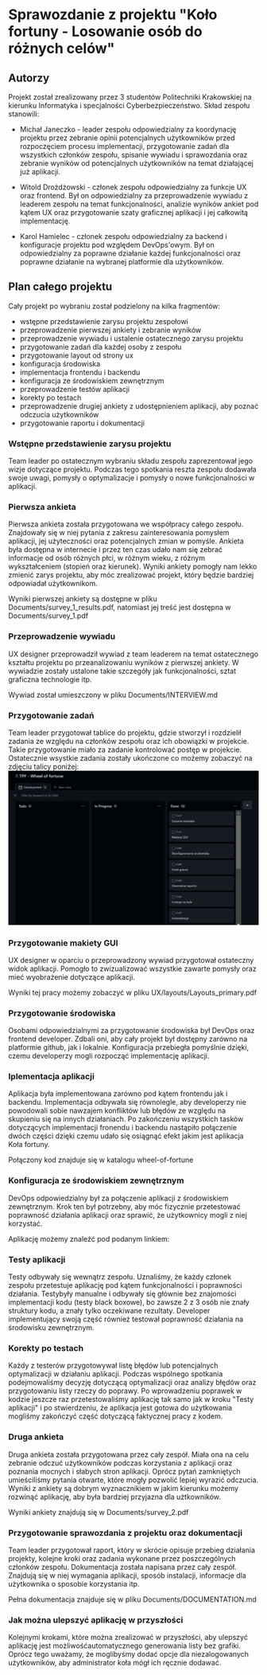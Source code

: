 # Sprawozdanie z projektu "Koło fortuny - Losowanie osób do różnych celów"


## Autorzy 
Projekt został zrealizowany przez 3 studentów Politechniki Krakowskiej na kierunku Informatyka i specjalności Cyberbezpieczeństwo. Skład zespołu stanowili:
- Michał Janeczko - leader zespołu odpowiedzialny za koordynację projektu przez zebranie opinii potencjalnych użytkowników przed rozpoczęciem procesu implementacji, przygotowanie zadań dla wszystkich członków zespołu, spisanie wywiadu i sprawozdania oraz zebranie wyników od potencjalnych użytkowników na temat działającej już aplikacji.

- Witold Drożdżowski - członek zespołu odpowiedzialny za funkcje UX oraz frontend. Był on odpowiedzialny za przeprowadzenie wywiadu z leaderem zespołu na temat funkcjonalności, analizie wyników ankiet pod kątem UX oraz przygotowanie szaty graficznej aplikacji i jej całkowitą implementację.

- Karol Hamielec - członek zespołu odpowiedzialny za backend i konfiguracje projektu pod względem DevOps'owym. Był on odpowiedzialny za poprawne działanie każdej funkcjonalności oraz poprawne działanie na wybranej platformie dla użytkowników.

## Plan całego projektu
Cały projekt po wybraniu został podzielony na kilka fragmentów:
* wstępne przedstawienie zarysu projektu zespołowi
* przeprowadzenie pierwszej ankiety i zebranie wyników
* przeprowadzenie wywiadu i ustalenie ostatecznego zarysu projektu
* przygotowanie zadań dla każdej osoby z zespołu
* przygotowanie layout od strony ux
* konfiguracja środowiska
* implementacja frontendu i backendu
* konfiguracja ze środowiskiem zewnętrznym
* przeprowadzenie testów aplikacji
* korekty po testach
* przeprowadzenie drugiej ankiety z udostępnieniem aplikacji, aby poznać odczucia użytkowników
* przygotowanie raportu i dokumentacji

### Wstępne przedstawienie zarysu projektu
Team leader po ostatecznym wybraniu składu zespołu zaprezentował jego wizje dotyczące projektu. Podczas tego spotkania reszta zespołu dodawała swoje uwagi, pomysły o optymalizacje i pomysły o nowe funkcjonalności w aplikacji.

### Pierwsza ankieta 
Pierwsza ankieta została przygotowana we współpracy całego zespołu. Znajdowały się w niej pytania z zakresu zainteresowania pomysłem aplikacji, jej użyteczności oraz potencjalnych zmian w pomyśle. Ankieta była dostępna w internecie i przez ten czas udało nam się zebrać informacje od osób różnych płci, w różnym wieku, z różnym wykształceniem (stopień oraz kierunek). Wyniki ankiety pomogły nam lekko zmienić zarys projektu, aby móc zrealizować projekt, który będzie bardziej odpowiadał użytkownikom.

Wyniki pierwszej ankiety są dostępne w pliku Documents/survey_1_results.pdf, natomiast jej treść jest dostępna w Documents/survey_1.pdf

### Przeprowadzenie wywiadu
UX designer przeprowadził wywiad z team leaderem na temat ostatecznego kształtu projektu po przeanalizowaniu wyników z pierwszej ankiety. W wywiadzie zostały ustalone takie szczegóły jak funkcjonalności, sztat graficzna technologie itp.

Wywiad został umieszczony w pliku Documents/INTERVIEW.md

### Przygotowanie zadań 
Team leader przygotował tablice do projektu, gdzie stworzył i rozdzielił zadania ze względu na członków zespołu oraz ich obowiązki w projekcie. Takie przygotowanie miało za zadanie kontrolować postęp w projekcie. Ostatecznie wsystkie zadania zostały ukończone co możemy zobaczyć na zdjęciu talicy poniżej:
![plot](tasks.png)

### Przygotowanie makiety GUI
UX designer w oparciu o przeprowadzony wywiad przygotował ostateczny widok aplikacji. Pomogło to zwizualizować wszystkie zawarte pomysły oraz mieć wyobrażenie dotyczące aplikacji.

Wyniki tej pracy możemy zobaczyć w pliku UX/layouts/Layouts_primary.pdf

### Przygotowanie środowiska
Osobami odpowiedzialnymi za przygotowanie środowiska był DevOps oraz frontend developer. Zdbali oni, aby cały projekt był dostępny zarówno na platformie github, jak i lokalnie. Konfiguracja przebiegła pomyślnie dzięki, czemu developerzy mogli rozpocząć implementację aplikacji.

### Iplementacja aplikacji 
Aplikacja była implementowana zarówno pod kątem frontendu jak i backendu. Implementacja odbywała się równolegle, aby developerzy nie powodowali sobie nawzajem konfliktów lub błędów ze względu na skupieniu się na innych działaniach. Po zakończeniu wszystkich tasków dotyczących implementacji fronendu i backendu nastąpiło połączenie dwóch części dzięki czemu udało się osiągnąć efekt jakim jest aplikacja Koła fortuny. 

Połączony kod znajduje się w katalogu wheel-of-fortune

### Konfiguracja ze środowiskiem zewnętrznym
DevOps odpowiedzialny był za połączenie aplikacji z środowiskiem zewnętrznym. Krok ten był potrzebny, aby móc fizycznie przetestować poprawność działania aplikacji oraz sprawić, że użytkownicy mogli z niej korzystać. 

Aplikację możemy znaleźć pod podanym linkiem: 

### Testy aplikacji
Testy odbywały się wewnątrz zespołu. Uznaliśmy, że każdy członek zespołu przetestuje aplikację pod kątem funkcjonalności i poprawności działania. Testybyły manualne i odbywały się głównie bez znajomości implementacji kodu (testy black boxowe), bo zawsze 2 z 3 osób nie znały struktury kodu, a znały tylko oczekiwane rezultaty. Developer implementujący swoją część również testował poprawność działania na środowisku zewnętrznym.

### Korekty po testach
Każdy z testerów przygotowywał listę błędów lub potencjalnych optymalizacji w działaniu aplikacji. Podczas wspólnego spotkania podejmowaliśmy decyzję dotyczącą optymalizacji oraz analizy błędów oraz przygotowaniu listy rzeczy do poprawy. Po wprowadzeniu poprawek w kodzie jeszcze raz przetestowaliśmy aplikację tak samo jak w kroku "Testy aplikacji" i po stwierdzeniu, że aplikacja jest gotowa do użytkowania mogliśmy zakończyć część dotyczącą faktycznej pracy z kodem.

### Druga ankieta
Druga ankieta została przygotowana przez cały zespół. Miała ona na celu zebranie odczuć użytkowników podczas korzystania z aplikacji oraz
poznania mocnych i słabych stron aplikacji. Oprócz pytań zamkniętych umieściliśmy pytania otwarte, które mogły pozwolić lepiej wyrazić odczucia. Wyniki z ankiety są dobrym wyznacznikiem w jakim kierunku możemy rozwinąć aplikację, aby była bardziej przyjazna dla użtkowników.

Wyniki ankiety znajdują się w Documents/survey_2.pdf


### Przygotowanie sprawozdania z projektu oraz dokumentacji
Team leader przygotował raport, który w skrócie opisuje przebieg działania projekty, kolejne kroki oraz zadania wykonane przez poszczególnych członków zespołu. Dokumentacja została napisana przez cały zespół. Znajdują się w niej wymagania aplikacji, sposób instalacji, informacje dla użytkownika o sposobie korzystania itp.

Pełna dokumentacja znajduje się w pliku Documents/DOCUMENTATION.md


### Jak można ulepszyć aplikację w przyszłości
Kolejnymi krokami, które można zrealizować w przyszłości, aby ulepszyć aplikację jest możliwośćautomatycznego generowania listy bez grafiki. Oprócz tego uważamy, że moglibyśmy dodać opcje dla niezalogowanych użytkowników, aby administrator koła mógł ich ręcznie dodawać.




